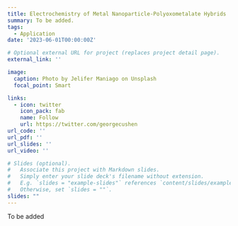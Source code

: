 ```yaml
---
title: Electrochemistry of Metal Nanoparticle-Polyoxometalate Hybrids
summary: To be added.
tags:
  - Application
date: '2023-06-01T00:00:00Z'

# Optional external URL for project (replaces project detail page).
external_link: ''

image:
  caption: Photo by Jelifer Maniago on Unsplash
  focal_point: Smart

links:
  - icon: twitter
    icon_pack: fab
    name: Follow
    url: https://twitter.com/georgecushen
url_code: ''
url_pdf: ''
url_slides: ''
url_video: ''

# Slides (optional).
#   Associate this project with Markdown slides.
#   Simply enter your slide deck's filename without extension.
#   E.g. `slides = "example-slides"` references `content/slides/example-slides.md`.
#   Otherwise, set `slides = ""`.
slides: ""
---
```


To be added
